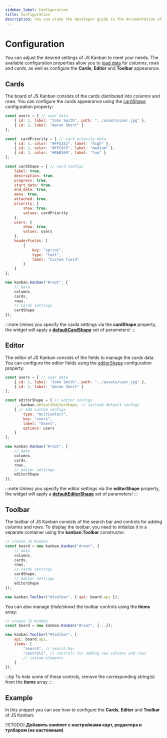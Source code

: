 ```yaml
---
sidebar_label: Configuration
title: Configuration
description: You can study the developer guide in the documentation of the JavaScript Kanban library. Browse API reference, try out code examples and live demos.
---
```


# Configuration

You can adjust the desired settings of JS Kanban to meet your needs. The available configuration properties allow you to [load data](./working_with_data.md) for *columns*, *rows* and *cards*, as well as configure the **Cards**, **Editor** and **Toolbar** appearance.

## Cards

The board of JS Kanban consists of the cards distributed into *columns* and *rows*. You can configure the cards appearance using the [cardShape](api/config/js_kanban_cardshape_config.md) configuration property:

```jsx {12-35,43}
const users = [ // user data
    { id: 1, label: "John Smith", path: "../assets/user.jpg" },
    { id: 2, label: "Aaron Short" }
];

const  cardPriority = [ // card priority data
    { id: 1, color: "#FF5252", label: "high" },
    { id: 2, color: "#FFC975", label: "medium" },
    { id: 3, color: "#0AB169", label: "low" }
];

const cardShape = { // card configs
    label: true,
    description: true,
    progress: true,
    start_date: true,
    end_date: true,
    menu: true,
    attached: true,
    priority: {
        show: true,
        values: cardPriority
    },
    users: {
        show: true,
        values: users
    },
    headerFields: [
        {
            key: "sprint",
            type: "text",
            label: "Custom field"
        }
    ]
};

new kanban.Kanban("#root", {
	// data
	columns,
	cards,
	rows,
	// cards settings
	cardShape
});
```
:::note
Unless you specify the cards settings via the **cardShape** property, the widget will apply a [**defaultCardShape**](api/config/js_kanban_cardshape_config.md#default-config) set of parameters!
:::

## Editor

The editor of JS Kanban consists of the fields to manage the cards data. You can configure the editor fields using the [editorShape](api/config/js_kanban_editorshape_config.md) configuration property:

```jsx {6-14,22}
const users = [ // user data
	{ id: 1, label: "John Smith", path: "../assets/user.jpg" },
	{ id: 2, label: "Aaron Short" }
];

const editorShape = [ // editor configs
	...kanban.defaultEditorShape, // include default configs
	{ // add custom configs
	    type: "multiselect",
	    key: "users",
	    label: "Users",
	    options: users
	}
];

new kanban.Kanban("#root", {
	// data
	columns,
	cards,
	rows,
	// editor settings
	editorShape
});
```

:::note
Unless you specify the editor settings via the **editorShape** property, the widget will apply a [**defaultEditorShape**](api/config/js_kanban_editorshape_config.md#default-config) set of parameters!
:::

## Toolbar

The toolbar of JS Kanban consists of the search bar and controls for adding *columns* and *rows*. To display the toolbar, you need to initialize it in a separate container using the **kanban.Toolbar** constructor.

```jsx {13}
// create JS Kanban
const board = new kanban.Kanban("#root", {
	// data
	columns,
	cards,
	rows,
	// cards settings
	cardShape,
	// editor settings
	editorShape
});

new kanban.Toolbar("#toolbar", { api: board.api });
```

You can also manage (*hide/show*) the toolbar controls using the **items** array:

```jsx {6-10}
// create JS Kanban
const board = new kanban.Kanban("#root", {...});

new kanban.Toolbar("#toolbar", {
	api: board.api,
	items: [
		"search", // search bar
		"controls", // controls for adding new columns and rows
		// custom elements
	]
});
```

:::tip
To *hide* some of these controls, remove the corresponding string(s) from the **items** array
:::

## Example

In this snippet you can see how to configure the **Cards**, **Editor** and **Toolbar** of JS Kanban:

!!![TODO] **Добавить сниппет с настройками карт, редактора и тулбаром (не кастомным)**
<iframe src="" frameborder="0" class="snippet_iframe" width="100%" height="400"></iframe>
